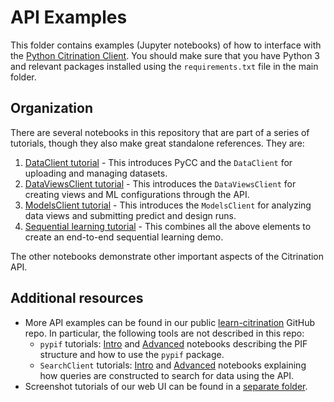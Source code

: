 # API Examples
This folder contains examples (Jupyter notebooks) of how to interface with the [Python Citrination Client](http://citrineinformatics.github.io/python-citrination-client/index.html). You should make sure that you have Python 3 and relevant packages installed using the `requirements.txt` file in the main folder.

## Organization
There are several notebooks in this repository that are part of a series of tutorials, though they also make great standalone references. They are:
1. [DataClient tutorial](data_client_api_tutorial.ipynb) - This introduces PyCC and the `DataClient` for uploading and managing datasets.
1. [DataViewsClient tutorial](data_views_api_tutorial.ipynb) - This introduces the `DataViewsClient` for creating views and ML configurations through the API.
1. [ModelsClient tutorial](models_client_api_tutorial.ipynb) - This introduces the `ModelsClient` for analyzing data views and submitting predict and design runs.
1. [Sequential learning tutorial](sequential_learning_api_tutorial.ipynb) - This combines all the above elements to create an end-to-end sequential learning demo.

The other notebooks demonstrate other important aspects of the Citrination API.

## Additional resources
* More API examples can be found in our public [learn-citrination](https://github.com/CitrineInformatics/learn-citrination) GitHub repo. In particular, the following tools are not described in this repo:
  * `pypif` tutorials: [Intro](https://github.com/CitrineInformatics/learn-citrination/blob/master/WorkingWithPIFs.ipynb) and [Advanced](https://github.com/CitrineInformatics/learn-citrination/blob/master/AdvancedPif.ipynb) notebooks describing the PIF structure and how to use the `pypif` package.
  * `SearchClient` tutorials: [Intro](https://github.com/CitrineInformatics/learn-citrination/blob/master/IntroQueries.ipynb) and [Advanced](https://github.com/CitrineInformatics/learn-citrination/blob/master/AdvancedQueries.ipynb) notebooks explaining how queries are constructed to search for data using the API.
* Screenshot tutorials of our web UI can be found in a [separate folder](../web_ui_examples).
